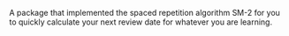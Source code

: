 A package that implemented the spaced repetition algorithm SM-2 for you to quickly calculate your next review date for whatever you are learning.

